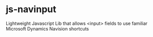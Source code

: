 # js-navinput
Lightweight Javascript Lib that allows &lt;input> fields to use familiar Microsoft Dynamics Navision shortcuts

